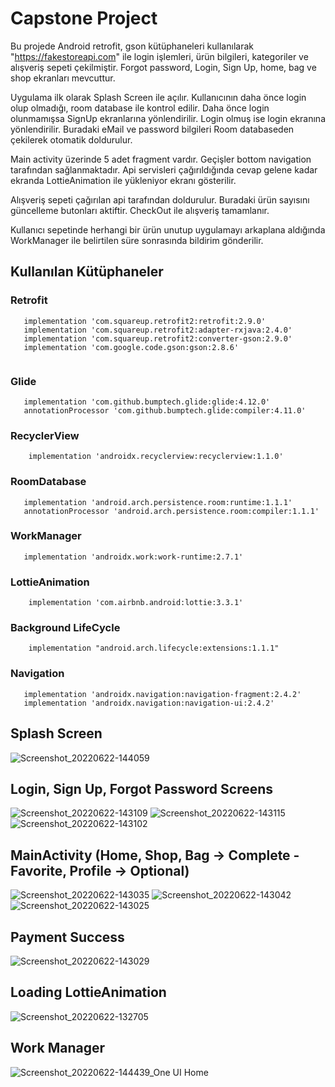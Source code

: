 # Capstone Project

Bu projede Android retrofit, gson kütüphaneleri kullanılarak "https://fakestoreapi.com" ile login işlemleri, ürün bilgileri, kategoriler ve alışveriş sepeti çekilmiştir. Forgot password, Login, Sign Up, home, bag ve shop ekranları mevcuttur.

Uygulama ilk olarak Splash Screen ile açılır. Kullanıcının daha önce login olup olmadığı, room database ile kontrol edilir. Daha önce login olunmamışsa SignUp ekranlarına yönlendirilir. Login olmuş ise login ekranına yönlendirilir. Buradaki eMail ve password bilgileri Room databaseden çekilerek otomatik doldurulur.

Main activity üzerinde 5 adet fragment vardır. Geçişler bottom navigation tarafından sağlanmaktadır. Api servisleri çağırıldığında cevap gelene kadar ekranda LottieAnimation ile yükleniyor ekranı gösterilir.

Alışveriş sepeti çağırılan api tarafından doldurulur. Buradaki ürün sayısını güncelleme butonları aktiftir. CheckOut ile alışveriş tamamlanır. 

Kullanıcı sepetinde herhangi bir ürün unutup uygulamayı arkaplana aldığında WorkManager ile belirtilen süre sonrasında bildirim gönderilir. 



## Kullanılan Kütüphaneler

### Retrofit
```
   implementation 'com.squareup.retrofit2:retrofit:2.9.0'
   implementation 'com.squareup.retrofit2:adapter-rxjava:2.4.0'
   implementation 'com.squareup.retrofit2:converter-gson:2.9.0'
   implementation 'com.google.code.gson:gson:2.8.6'
	 
```
### Glide
```
   implementation 'com.github.bumptech.glide:glide:4.12.0'
   annotationProcessor 'com.github.bumptech.glide:compiler:4.11.0'
```
### RecyclerView

```
    implementation 'androidx.recyclerview:recyclerview:1.1.0'
```
### RoomDatabase 

```
   implementation 'android.arch.persistence.room:runtime:1.1.1'
   annotationProcessor 'android.arch.persistence.room:compiler:1.1.1'
```
### WorkManager
```
   implementation 'androidx.work:work-runtime:2.7.1'
```
### LottieAnimation
```
    implementation 'com.airbnb.android:lottie:3.3.1'
```
### Background LifeCycle
```
    implementation "android.arch.lifecycle:extensions:1.1.1"
```
### Navigation
```
   implementation 'androidx.navigation:navigation-fragment:2.4.2'
   implementation 'androidx.navigation:navigation-ui:2.4.2'
```

## Splash Screen

![Screenshot_20220622-144059](https://user-images.githubusercontent.com/74022745/175020830-5c6e4b1b-6315-484f-9fb4-89536ad65899.jpg)

## Login, Sign Up, Forgot Password Screens

![Screenshot_20220622-143109](https://user-images.githubusercontent.com/74022745/175019793-a2c9a160-b6c8-4a9d-8ff0-f00b441a952b.jpg)
![Screenshot_20220622-143115](https://user-images.githubusercontent.com/74022745/175019804-50336900-0ccd-445e-901d-d885b2201ada.jpg)
![Screenshot_20220622-143102](https://user-images.githubusercontent.com/74022745/175019841-22353d4f-686a-4f50-9206-44591732b838.jpg)

## MainActivity (Home, Shop, Bag -> Complete - Favorite, Profile -> Optional)

![Screenshot_20220622-143035](https://user-images.githubusercontent.com/74022745/175020162-1dc56c96-ad05-4dd1-a142-7df977f3cb8e.jpg)
![Screenshot_20220622-143042](https://user-images.githubusercontent.com/74022745/175020170-a3d13fc9-ba37-4ab5-acd5-3cc5a077c31f.jpg)
![Screenshot_20220622-143025](https://user-images.githubusercontent.com/74022745/175020190-55feae11-7182-4e5c-9946-4676c91d7399.jpg)

## Payment Success

![Screenshot_20220622-143029](https://user-images.githubusercontent.com/74022745/175020503-3f7d18e5-d6a3-4623-b2eb-085eb4f94e0a.jpg)

## Loading LottieAnimation

![Screenshot_20220622-132705](https://user-images.githubusercontent.com/74022745/175020929-81866b95-0e5f-4549-86bf-56260762c883.jpg)

## Work Manager

![Screenshot_20220622-144439_One UI Home](https://user-images.githubusercontent.com/74022745/175021513-aa9f63ea-1e39-4925-9be4-c21643666b1f.jpg)

